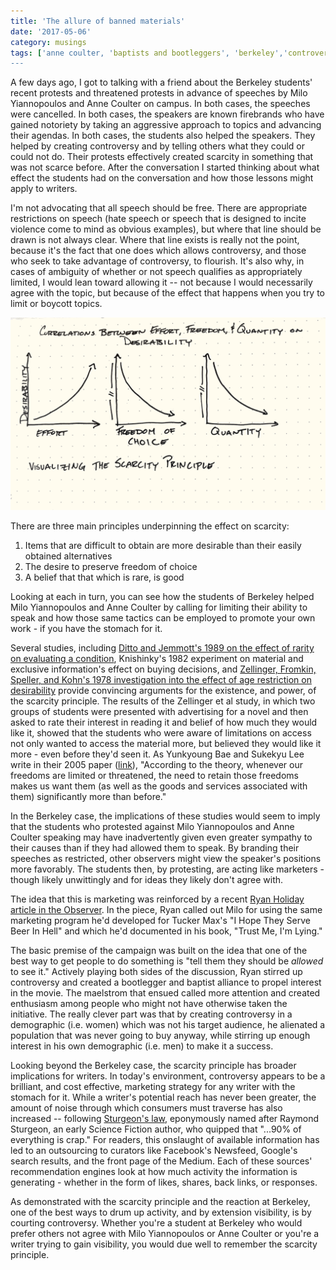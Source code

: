 ```yaml
---
title: 'The allure of banned materials'
date: '2017-05-06'
category: musings
tags: ['anne coulter, 'baptists and bootleggers', 'berkeley','controversy','marketing','milo yiannopoulos','raymond sturgeon']
---
```

A few days ago, I got to talking with a friend about the Berkeley students' recent protests and threatened protests in advance of speeches by Milo Yiannopoulos and Anne Coulter on campus. In both cases, the speeches were cancelled. In both cases, the speakers are known firebrands who have gained notoriety by taking an aggressive approach to topics and advancing their agendas. In both cases, the students also helped the speakers. They helped by creating controversy and by telling others what they could or could not do. Their protests effectively created scarcity in something that was not scarce before. After the conversation I started thinking about what effect the students had on the conversation and how those lessons might apply to writers.

I'm not advocating that all speech should be free. There are appropriate restrictions on speech (hate speech or speech that is designed to incite violence come to mind as obvious examples), but where that line should be drawn is not always clear. Where that line exists is really not the point, because it's the fact that one does which allows controversy, and those who seek to take advantage of controversy, to flourish. It's also why, in cases of ambiguity of whether or not speech qualifies as appropriately limited, I would lean toward allowing it -- not because I would necessarily agree with the topic, but because of the effect that happens when you try to limit or boycott topics.

![](./correlation.png)

There are three main principles underpinning the effect on scarcity:
1. Items that are difficult to obtain are more desirable than their easily obtained alternatives 
2. The desire to preserve freedom of choice 
3. A belief that that which is rare, is good

Looking at each in turn, you can see how the students of Berkeley helped Milo Yiannopoulos and Anne Coulter by calling for limiting their ability to speak and how those same tactics can be employed to promote your own work - if you have the stomach for it.

Several studies, including [Ditto and Jemmott's 1989 on the effect of rarity on evaluating a condition](https://www.ncbi.nlm.nih.gov/pubmed/2754601), Knishinky's 1982 experiment on material and exclusive information's effect on buying decisions, and [Zellinger, Fromkin, Speller, and Kohn's 1978 investigation into the effect of age restriction on desirability](http://psycnet.apa.org/journals/apl/60/1/94/) provide convincing arguments for the existence, and power, of the scarcity principle. The results of the Zellinger et al study, in which two groups of students were presented with advertising for a novel and then asked to rate their interest in reading it and belief of how much they would like it, showed that the students who were aware of limitations on access not only wanted to access the material more, but believed they would like it more - even before they'd seen it. As Yunkyoung Bae and Sukekyu Lee write in their 2005 paper ([link](http://acrwebsite.org/volumes/11905/volumes/ap06/AP-06)), "According to the theory, whenever our freedoms are limited or threatened, the need to retain those freedoms makes us want them (as well as the goods and services associated with them) significantly more than before."

In the Berkeley case, the implications of these studies would seem to imply that the students who protested against Milo Yiannopoulos and Anne Coulter speaking may have inadvertently given even greater sympathy to their causes than if they had allowed them to speak. By branding their speeches as restricted, other observers might view the speaker's positions more favorably. The students then, by protesting, are acting like marketers - though likely unwittingly and for ideas they likely don't agree with.

The idea that this is marketing was reinforced by a recent [Ryan Holiday article in the Observer](http://observer.com/2017/02/i-helped-create-the-milo-trolling-playbook-you-should-stop-playing-right-into-it/). In the piece, Ryan called out Milo for using the same marketing program he'd developed for Tucker Max's "I Hope They Serve Beer In Hell" and which he'd documented in his book, "Trust Me, I'm Lying."

The basic premise of the campaign was built on the idea that one of the best way to get people to do something is "tell them they should be *allowed* to see it." Actively playing both sides of the discussion, Ryan stirred up controversy and created a bootlegger and baptist alliance to propel interest in the movie. The maelstrom that ensued called more attention and created enthusiasm among people who might not have otherwise taken the initiative. The really clever part was that by creating controversy in a demographic (i.e. women) which was not his target audience, he alienated a population that was never going to buy anyway, while stirring up enough interest in his own demographic (i.e. men) to make it a success.

Looking beyond the Berkeley case, the scarcity principle has broader implications for writers. In today's environment, controversy appears to be a brilliant, and cost effective, marketing strategy for any writer with the stomach for it. While a writer's potential reach has never been greater, the amount of noise through which consumers must traverse has also increased -- following [Sturgeon's law](http://catb.org/jargon/html/S/Sturgeons-Law.html), eponymously named after Raymond Sturgeon, an early Science Fiction author, who quipped that "...90% of everything is crap." For readers, this onslaught of available information has led to an outsourcing to curators like Facebook's Newsfeed, Google's search results, and the front page of the Medium. Each of these sources' recommendation engines look at how much activity the information is generating - whether in the form of likes, shares, back links, or responses.

As demonstrated with the scarcity principle and the reaction at Berkeley, one of the best ways to drum up activity, and by extension visibility, is by courting controversy. Whether you're a student at Berkeley who would prefer others not agree with Milo Yiannopoulos or Anne Coulter or you're a writer trying to gain visibility, you would due well to remember the scarcity principle.